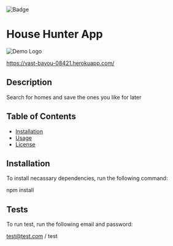 
![Badge](https://img.shields.io/badge/license-MIT-brightgreen.svg)

# House Hunter App

![Demo Logo](public/img/demo.png)

https://vast-bayou-08421.herokuapp.com/

## Description
                          
Search for homes and save the ones you like for later
                          
## Table of Contents
                           
* [Installation](#installation)
* [Usage](#usage)
* [License](#license)

                          
## Installation
                          
To install necassary dependencies, run the following command:
                          
npm install
                          
                          
## Tests 
                          
To run test, run the following email and password:
                          
test@test.com / test
                          

            
